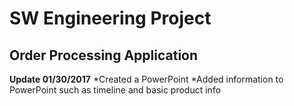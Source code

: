 # SW Engineering Project
## Order Processing Application

**Update 01/30/2017**
*Created a PowerPoint 
*Added information to PowerPoint such as timeline and basic product info
